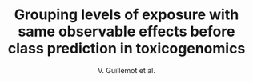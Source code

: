 ---
author: V. Guillemot et al.
title: Grouping levels of exposure with same observable effects before class prediction in toxicogenomics
year: 2008
type: inproceedings
doi: 10.1109/BIOTECHNO.2008.17
booktitle: Proceedings - International Conference on Biocomputation, Bioinformatics, and Biomedical Technologies, BIOTECHNO 2008
team: yes
---